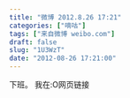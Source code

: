 ```yaml
---
title: "微博 2012.8.26 17:21"
categories: ["嘀咕"]
tags: ["来自微博 weibo.com"]
draft: false
slug: "1U3WzT"
date: "2012-08-26 17:21:00"
---
```


<p>下班。 我在:O网页链接 ​​​​</p>
